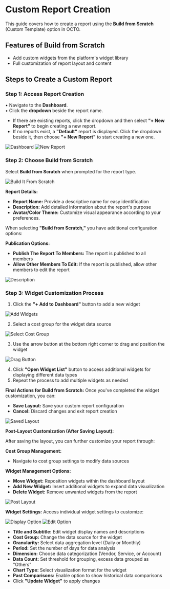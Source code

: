 # Custom Report Creation

This guide covers how to create a report using the **Build from Scratch** (Custom Template) option in OCTO.

## Features of Build from Scratch
- Add custom widgets from the platform's widget library
- Full customization of report layout and content

## Steps to Create a Custom Report

### Step 1: Access Report Creation
• Navigate to the **Dashboard**.  
• Click the **dropdown** beside the report name.  
  - If there are existing reports, click the dropdown and then select **"+ New Report"** to begin creating a new report.  
  - If no reports exist, a **"Default"** report is displayed. Click the dropdown beside it, then choose **"+ New Report"** to start creating a new one.

![Dashboard](https://lh3.googleusercontent.com/d/1hIm5nDaS1qpr4shL3gjeV6QMm1CubZ0D)
![New Report](https://lh3.googleusercontent.com/d/1MrYt7Wq1icf5i415fO43SOGCbFQZ4yfV)

### Step 2: Choose Build from Scratch
Select **Build from Scratch** when prompted for the report type.

![Build It From Scratch](https://lh3.googleusercontent.com/d/1XKEzZrV9661bHR7LJ3PlyTbVddPBYeok)

**Report Details:**
- **Report Name:** Provide a descriptive name for easy identification
- **Description:** Add detailed information about the report's purpose
- **Avatar/Color Theme:** Customize visual appearance according to your preferences.

When selecting **"Build from Scratch,"** you have additional configuration options:

**Publication Options:**
- **Publish The Report To Members:** The report is published to all members
- **Allow Other Members To Edit:** If the report is published, allow other members to edit the report

![Description](https://lh3.googleusercontent.com/d/1FVJqqRqQ0J0Po_yzo5xvvngnowa-UlI0)

### Step 3: Widget Customization Process
1. Click the **"+ Add to Dashboard"** button to add a new widget

![Add Widgets](https://lh3.googleusercontent.com/d/1ZipVwxdhZ8KOMLjS8Wx9mxxjBCSOzFWn)

2. Select a cost group for the widget data source

![Select Cost Group](https://lh3.googleusercontent.com/d/1I36G6n1zJgW_4JEcP4yhIxORmoaBmuUp)

3. Use the arrow button at the bottom right corner to drag and position the widget

![Drag Button](https://lh3.googleusercontent.com/d/1E0diUu0KfRqZr1yOl_pTq08_lkFzTdB7)

4. Click **"Open Widget List"** button to access additional widgets for displaying different data types
5. Repeat the process to add multiple widgets as needed

**Final Actions for Build from Scratch:**
Once you've completed the widget customization, you can:
- **Save Layout:** Save your custom report configuration
- **Cancel:** Discard changes and exit report creation

![Saved Layout](https://lh3.googleusercontent.com/d/1F0y4gYGqhwv9FXQFVGXYVAYRBB1wwFlR)

**Post-Layout Customization (After Saving Layout):**

After saving the layout, you can further customize your report through:

**Cost Group Management:**
- Navigate to cost group settings to modify data sources

**Widget Management Options:**
- **Move Widget:** Reposition widgets within the dashboard layout
- **Add New Widget:** Insert additional widgets to expand data visualization
- **Delete Widget:** Remove unwanted widgets from the report

![Post Layout](https://lh3.googleusercontent.com/d/1H-apE1i5pkW0RcKAQM2BPEnHsXfxwWw1)

**Widget Settings:**
Access individual widget settings to customize:

![Display Option](https://lh3.googleusercontent.com/d/1GlmZFLsMOdtTDSVnU7gODjC4R8vs7eQ2)
![Edit Option](https://lh3.googleusercontent.com/d/1RaLqUN8aOxwQ13gzwKVJWrOrUbYVommB)

- **Title and Subtitle:** Edit widget display names and descriptions
- **Cost Group:** Change the data source for the widget
- **Granularity:** Select data aggregation level (Daily or Monthly)
- **Period:** Set the number of days for data analysis
- **Dimension:** Choose data categorization (Vendor, Service, or Account)
- **Data Count:** Set threshold for grouping, excess data grouped as "Others"
- **Chart Type:** Select visualization format for the widget
- **Past Comparisons:** Enable option to show historical data comparisons
- Click **"Update Widget"** to apply changes


